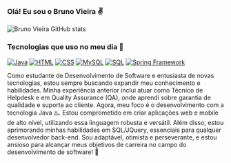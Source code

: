 
### Olá! Eu sou o Bruno Vieira ✌️
![Bruno Vieira GitHub stats](https://github-readme-stats.vercel.app/api?username=BrunoMPVieira&show_icons=true&theme=dracula)


### Tecnologias que uso no meu dia 🚀
[![Java](https://img.shields.io/badge/Java-ED8B00?style=for-the-badge&logo=openjdk&logoColor=white)](https://www.linkedin.com/in/bruno-vieira-b52ba8174/)
[![HTML](https://img.shields.io/badge/Bootstrap-563D7C?style=for-the-badge&logo=bootstrap&logoColor=white)](https://www.linkedin.com/in/bruno-vieira-b52ba8174/)
[![CSS](https://img.shields.io/badge/HTML5-E34F26?style=for-the-badge&logo=html5&logoColor=white)](https://www.linkedin.com/in/bruno-vieira-b52ba8174/)
[![MySQL](https://img.shields.io/badge/MySQL-00000F?style=for-the-badge&logo=mysql&logoColor=white)](https://www.linkedin.com/in/bruno-vieira-b52ba8174/)
[![SQL](https://img.shields.io/badge/Microsoft_SQL_Server-CC2927?style=for-the-badge&logo=microsoft-sql-server&logoColor=white)](https://www.linkedin.com/in/bruno-vieira-b52ba8174/)
[![Spring Framework](https://img.shields.io/badge/Spring-6DB33F?style=for-the-badge&logo=spring&logoColor=white)](https://www.linkedin.com/in/bruno-vieira-b52ba8174/)

Como estudante de Desenvolvimento de Software e entusiasta de novas tecnologias, estou sempre buscando expandir meu conhecimento e habilidades. Minha experiência anterior inclui atuar como Técnico de Helpdesk e em Quality Assurance (QA), onde aprendi sobre garantia de qualidade e suporte ao cliente. Agora, meu foco é o desenvolvimento com a tecnologia Java ♨️. Estou comprometido em criar aplicações web e mobile de alto nível, utilizando essa linguagem robusta e versátil. Além disso, estou aprimorando minhas habilidades em SQL/JQuery, essenciais para qualquer desenvolvedor back-end. Sou adaptável, otimista e perseverante, e estou ansioso para alcançar meus objetivos de carreira no campo do desenvolvimento de software! 🚀

